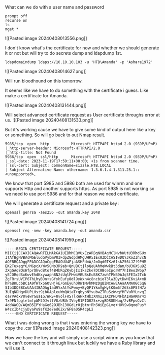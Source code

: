 
What can we do with a user name and password
```
prompt off
recurse on
ls
mget *
```
![[Pasted image 20240408013556.png]]

I don't know what's the certificate for now and whether we should generate it or not but will try to do secrets dump and ldapdump 1st.

```
ldapdomaindump ldaps://10.10.10.103 -u 'HTB\Amanda' -p 'Ashare1972'
```
![[Pasted image 20240408014627.png]]

Will run bloodhound on this tomorrow.

It seems like we have to do something with the certificate i guess. Like make a certificate for Amanda.

![[Pasted image 20240408131444.png]]

Will select advanced certificate request as User certificate throughs error at us.
![[Pasted image 20240408131533.png]]

But it's working cause we have to give some kind of output here like a key or something. So will go back to out Nmap result.

```
5985/tcp  open  http          Microsoft HTTPAPI httpd 2.0 (SSDP/UPnP)
|_http-server-header: Microsoft-HTTPAPI/2.0
|_http-title: Not Found
5986/tcp  open  ssl/http      Microsoft HTTPAPI httpd 2.0 (SSDP/UPnP)
|_ssl-date: 2023-11-19T17:59:11+00:00; +1s from scanner time.
| ssl-cert: Subject: commonName=sizzle.HTB.LOCAL
| Subject Alternative Name: othername: 1.3.6.1.4.1.311.25.1::<unsupported>, 
```

We know that port 5985 and 5986 both are used for winrm and one supports Http and another supports https.
As port 5985 is not working so we need to use port 5986 and for that reason we need certificate.

We will generate a certificate request and a private key : 
```
openssl genrsa -aes256 -out amanda.key 2048
```
![[Pasted image 20240408141724.png]]

```
openssl req -new -key amanda.key -out amanda.csr
```
![[Pasted image 20240408141959.png]]

```
-----BEGIN CERTIFICATE REQUEST-----
MIICijCCAXICAQAwRTELMAkGA1UEBhMCQVUxEzARBgNVBAgMClNvbWUtU3RhdGUx
ITAfBgNVBAoMGEludGVybmV0IFdpZGdpdHMgUHR5IEx0ZDCCASIwDQYJKoZIhvcN
AQEBBQADggEPADCCAQoCggEBAOUU4FjaASHFdmW/JmOqd0TKz61skZ56LJZf9PHM
EK2TuxeqY6/MGpcX/Wv5CNo3R9ab+QnUBCtjloQeUAhMeWwkBt3dam/bU36XSu9Z
ZXgGAq8QsWfprQhvdBtof4B4bRqZKybjIx1ks2ke7DC0BceIpcaWY7hI8eoIWbp7
yEJORqdSxKwvEhdKxywapn8N2sUqlFHw4VBU8sEuB8K7zwhTPkB9AJqSFEIx2Tcb
ZgFRrsUVIP6ThLhyBDn+sGfyhEufyOdl9yWxn4c8ncbioT3lw3DytDwHI6viA+mD
hPaBKLcbBC1A9fHTxp6OvHjvE/GmEyuhORW1MvhMMzDgBZMCAwEAAaAAMA0GCSqG
SIb3DQEBCwUAA4IBAQAg1ad9YxAtYsPwmy+ByQP1YkmVgHytK0m6fZ6Ss0PSfH7z
3UIqNDHqvDUPLHst9jbUApleuWmQWiaT+gbyoNYvubwZTRuSzWwqYMFVuRYLnvgI
oaYVAdxVUvewYGua1G7WRS+8volFRSTlReHktHb3XNnIIaXzPHDNFbA1HaARmY4x
Tx9FNfpglelmfpWMtDJvlfVUzUBUrIVeyR1PIG025x+zgBDROKHuq/2vBPpsQvCl
4ddWWGQ/AQmB5IPYHaGe62OJBh130GdLr0jbtn+RhSWiEpGLvq+HUVSw8qoePusY
W4zcIb4cjyDyaPu9sfK2e7ed6Zx/GF8a0SR4cpL2
-----END CERTIFICATE REQUEST-----
```

What i was doing wrong is that i was entering the wrong key we have to copy the .csr
![[Pasted image 20240408142323.png]]

How we have the key and will simply use a script winrm as you know that we can't connect to it through linux but luckily we have a Ruby library and will use it.

